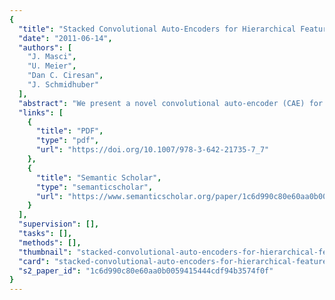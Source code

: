 ```yaml
---
{
  "title": "Stacked Convolutional Auto-Encoders for Hierarchical Feature Extraction",
  "date": "2011-06-14",
  "authors": [
    "J. Masci",
    "U. Meier",
    "Dan C. Ciresan",
    "J. Schmidhuber"
  ],
  "abstract": "We present a novel convolutional auto-encoder (CAE) for unsupervised feature learning. A stack of CAEs forms a convolutional neural network (CNN). Each CAE is trained using conventional on-line gradient descent without additional regularization terms. A max-pooling layer is essential to learn biologically plausible features consistent with those found by previous approaches. Initializing a CNN with filters of a trained CAE stack yields superior performance on a digit (MNIST) and an object recognition (CIFAR10) benchmark.",
  "links": [
    {
      "title": "PDF",
      "type": "pdf",
      "url": "https://doi.org/10.1007/978-3-642-21735-7_7"
    },
    {
      "title": "Semantic Scholar",
      "type": "semanticscholar",
      "url": "https://www.semanticscholar.org/paper/1c6d990c80e60aa0b0059415444cdf94b3574f0f"
    }
  ],
  "supervision": [],
  "tasks": [],
  "methods": [],
  "thumbnail": "stacked-convolutional-auto-encoders-for-hierarchical-feature-extraction-thumb.jpg",
  "card": "stacked-convolutional-auto-encoders-for-hierarchical-feature-extraction-card.jpg",
  "s2_paper_id": "1c6d990c80e60aa0b0059415444cdf94b3574f0f"
}
---
```


